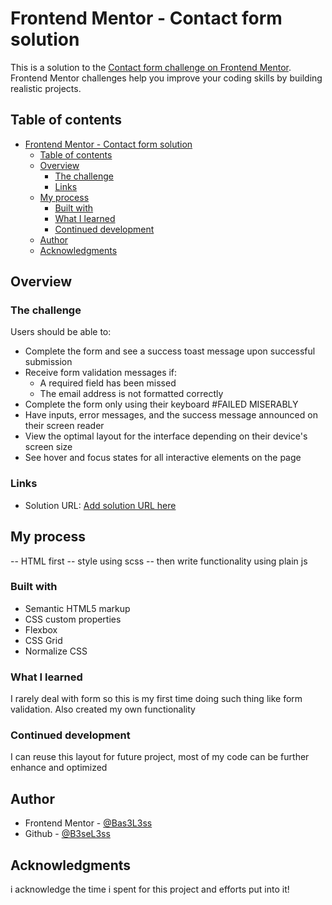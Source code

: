 # Frontend Mentor - Contact form solution

This is a solution to the [Contact form challenge on Frontend Mentor](https://github.com/Bas3L3ss/frontend-challange-2-2-). Frontend Mentor challenges help you improve your coding skills by building realistic projects.

## Table of contents

- [Frontend Mentor - Contact form solution](#frontend-mentor---contact-form-solution)
  - [Table of contents](#table-of-contents)
  - [Overview](#overview)
    - [The challenge](#the-challenge)
    - [Links](#links)
  - [My process](#my-process)
    - [Built with](#built-with)
    - [What I learned](#what-i-learned)
    - [Continued development](#continued-development)
  - [Author](#author)
  - [Acknowledgments](#acknowledgments)

## Overview

### The challenge

Users should be able to:

- Complete the form and see a success toast message upon successful submission
- Receive form validation messages if:
  - A required field has been missed
  - The email address is not formatted correctly
- Complete the form only using their keyboard #FAILED MISERABLY
- Have inputs, error messages, and the success message announced on their screen reader
- View the optimal layout for the interface depending on their device's screen size
- See hover and focus states for all interactive elements on the page

### Links

- Solution URL: [Add solution URL here](https://github.com/Bas3L3ss/frontend-challange-2-2-)

## My process

-- HTML first
-- style using scss
-- then write functionality using plain js

### Built with

- Semantic HTML5 markup
- CSS custom properties
- Flexbox
- CSS Grid
- Normalize CSS

### What I learned

I rarely deal with form so this is my first time doing such thing like form validation. Also created my own functionality

### Continued development

I can reuse this layout for future project, most of my code can be further enhance and optimized

## Author

- Frontend Mentor - [@Bas3L3ss](https://www.frontendmentor.io/profile/Bas3L3ss)
- Github - [@B3seL3ss](https://github.com/Bas3L3ss)

## Acknowledgments

i acknowledge the time i spent for this project and efforts put into it!
